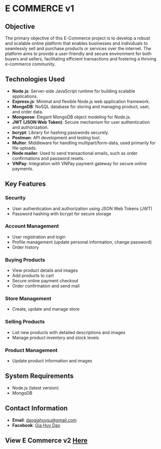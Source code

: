 # E COMMERCE v1

## Objective
The primary objective of this E-Commerce project is to develop a robust and scalable online platform that enables businesses and individuals to seamlessly sell and purchase products or services over the internet. The platform aims to provide a user-friendly and secure environment for both buyers and sellers, facilitating efficient transactions and fostering a thriving e-commerce community.

## Technologies Used
- **Node.js**: Server-side JavaScript runtime for building scalable applications.
- **Express.js**: Minimal and flexible Node.js web application framework.
- **MongoDB**: NoSQL database for storing and managing product, user, and order data.
- **Mongoose**: Elegant MongoDB object modeling for Node.js.
- **JWT (JSON Web Token)**: Secure mechanism for user authentication and authorization.
- **bcrypt**: Library for hashing passwords securely.
- **Postman**: API development and testing tool.
- **Multer**: Middleware for handling multipart/form-data, used primarily for file uploads.
- **Node mailer**: Used to send transactional emails, such as order confirmations and password resets.
- **VNPay**: Integration with VNPay payment gateway for secure online payments.

## Key Features

### Security
- User authentication and authorization using JSON Web Tokens (JWT)
- Password hashing with bcrypt for secure storage

### Account Management
- User registration and login
- Profile management (update personal information, change password)
- Order history

### Buying Products
- View product details and images
- Add products to cart
- Secure online payment checkout
- Order confirmation and send mail

### Store Management
- Create, update and manage store

### Selling Products
- List new products with detailed descriptions and images
- Manage product inventory and stock levels

### Product Management
- Update product information and images

## System Requirements
- Node.js (latest version)
- MongoDB

## Contact Information
- **Email**: daogiahuysu@gmail.com
- **Facebook**: [Gia Huy Dao](https://www.facebook.com/ghuy.1011)

## View E Commerce v2 [Here](https://github.com/ghuysu/e-commerce-v2)